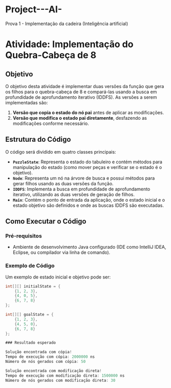 # Project---AI-
Prova 1 - Implementação da cadeira (Inteligência artificial)

# Atividade: Implementação do Quebra-Cabeça de 8

## Objetivo

O objetivo desta atividade é implementar duas versões da função que gera os filhos para o quebra-cabeça de 8 e compará-las usando a busca em profundidade de aprofundamento iterativo (IDDFS). As versões a serem implementadas são:

1. **Versão que copia o estado do nó pai** antes de aplicar as modificações.
2. **Versão que modifica o estado pai diretamente**, desfazendo as modificações conforme necessário.

## Estrutura do Código

O código será dividido em quatro classes principais:

- **`PuzzleState`**: Representa o estado do tabuleiro e contém métodos para manipulação do estado (como mover peças e verificar se o estado é o objetivo).
- **`Node`**: Representa um nó na árvore de busca e possui métodos para gerar filhos usando as duas versões da função.
- **`IDDFS`**: Implementa a busca em profundidade de aprofundamento iterativo, utilizando as duas versões de geração de filhos.
- **`Main`**: Contém o ponto de entrada da aplicação, onde o estado inicial e o estado objetivo são definidos e onde as buscas IDDFS são executadas.

## Como Executar o Código

### Pré-requisitos

- Ambiente de desenvolvimento Java configurado (IDE como IntelliJ IDEA, Eclipse, ou compilador via linha de comando).

### Exemplo de Código

Um exemplo de estado inicial e objetivo pode ser:

```java
int[][] initialState = {
    {1, 2, 3},
    {4, 0, 5},
    {6, 7, 8}
};

int[][] goalState = {
    {1, 2, 3},
    {4, 5, 0},
    {6, 7, 8}
};

### Resultado esperado

Solução encontrada com cópia!
Tempo de execução com cópia: 2000000 ns
Número de nós gerados com cópia: 50

Solução encontrada com modificação direta!
Tempo de execução com modificação direta: 1500000 ns
Número de nós gerados com modificação direta: 30
